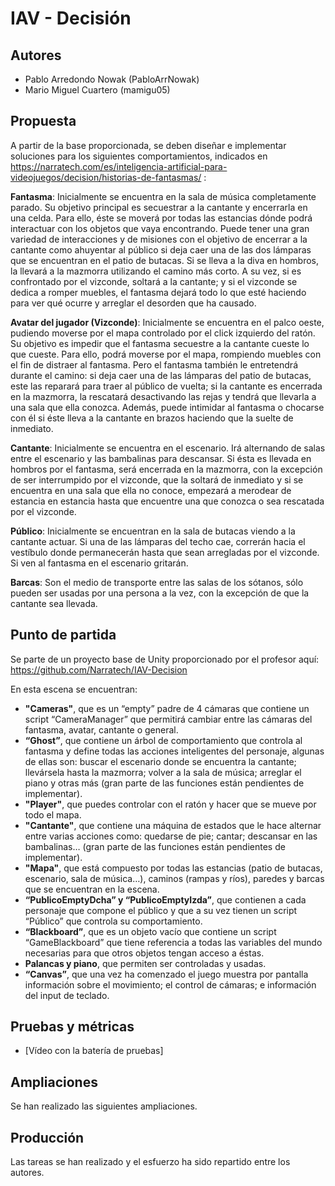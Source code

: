 # **IAV - Decisión**

## Autores
- Pablo Arredondo Nowak (PabloArrNowak)
- Mario Miguel Cuartero (mamigu05)

## Propuesta
A partir de la base proporcionada, se deben diseñar e implementar soluciones para los siguientes comportamientos, indicados en https://narratech.com/es/inteligencia-artificial-para-videojuegos/decision/historias-de-fantasmas/ :

**Fantasma**: Inicialmente se encuentra en la sala de música completamente parado. Su objetivo principal es secuestrar a la cantante y encerrarla en una celda. Para ello, éste se moverá por todas las estancias dónde podrá interactuar con los objetos que vaya encontrando. Puede tener una gran variedad de interacciones y de misiones con el objetivo de encerrar a la cantante como ahuyentar al público si deja caer una de las dos lámparas que se encuentran en el patio de butacas. Si se lleva a la diva en hombros, la llevará a la mazmorra utilizando el camino más corto. A su vez, si es confrontado por el vizconde, soltará a la cantante; y si el vizconde se dedica a romper muebles, el fantasma dejará todo lo que esté haciendo para ver qué ocurre y arreglar el desorden que ha causado.

**Avatar del jugador (Vizconde)**: Inicialmente se encuentra en el palco oeste, pudiendo moverse por el mapa controlado por el click izquierdo del ratón. Su objetivo es impedir que el fantasma secuestre a la cantante cueste lo que cueste. Para ello, podrá moverse por el mapa, rompiendo muebles con el fin de distraer al fantasma. Pero el fantasma también le entretendrá durante el camino: si deja caer una de las lámparas del patio de butacas, este las reparará para traer al público de vuelta; si la cantante es encerrada en la mazmorra, la rescatará desactivando las rejas y tendrá que llevarla a una sala que ella conozca. Además, puede intimidar al fantasma o chocarse con él si éste lleva a la cantante en brazos haciendo que la suelte de inmediato.

**Cantante**: Inicialmente se encuentra en el escenario. Irá alternando de salas entre el escenario y las bambalinas para descansar. Si ésta es llevada en hombros por el fantasma, será encerrada en la mazmorra, con la excepción de ser interrumpido por el vizconde, que la soltará de inmediato y si se encuentra en una sala que ella no conoce, empezará a merodear de estancia en estancia hasta que encuentre una que conozca o sea rescatada por el vizconde.

**Público**: Inicialmente se encuentran en la sala de butacas viendo a la cantante actuar. Si una de las lámparas del techo cae, correrán hacia el vestíbulo donde permanecerán hasta que sean arregladas por el vizconde. Si ven al fantasma en el escenario gritarán.

**Barcas**: Son el medio de transporte entre las salas de los sótanos, sólo pueden ser usadas por una persona a la vez, con la excepción de que la cantante sea llevada.

## Punto de partida
Se parte de un proyecto base de Unity proporcionado por el profesor aquí: 
https://github.com/Narratech/IAV-Decision

En esta escena se encuentran:

- **"Cameras"**, que es un “empty” padre de 4 cámaras que contiene un script “CameraManager” que permitirá cambiar entre las cámaras del fantasma, avatar, cantante o general.
- **“Ghost”**, que contiene un árbol de comportamiento que controla al fantasma y define todas las acciones inteligentes del personaje, algunas de ellas son: buscar el escenario donde se encuentra la cantante; llevársela hasta la mazmorra; volver a la sala de música; arreglar el piano y otras más (gran parte de las funciones están pendientes de implementar).
- **"Player"**, que puedes controlar con el ratón y hacer que se mueve por todo el mapa.
- **"Cantante"**, que contiene una máquina de estados que le hace alternar entre varias acciones como: quedarse de pie; cantar; descansar en las bambalinas… (gran parte de las funciones están pendientes de implementar).
- **"Mapa"**, que está compuesto por todas las estancias (patio de butacas, escenario, sala de música…), caminos (rampas y ríos), paredes y barcas que se encuentran en la escena.
- **“PublicoEmptyDcha” y “PublicoEmptyIzda”**, que contienen a cada personaje que compone el público y que a su vez tienen un script “Público” que controla su comportamiento.
- **“Blackboard”**, que es un objeto vacío que contiene un script “GameBlackboard” que tiene referencia a todas las variables del mundo necesarias para que otros objetos tengan acceso a éstas.
- **Palancas y piano**, que permiten ser controladas y usadas.
- **“Canvas”**, que una vez ha comenzado el juego muestra por pantalla información sobre el movimiento; el control de cámaras; e información del input de teclado.

## Pruebas y métricas

- [Vídeo con la batería de pruebas]

## Ampliaciones

Se han realizado las siguientes ampliaciones.

## Producción

Las tareas se han realizado y el esfuerzo ha sido repartido entre los autores.

